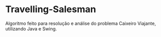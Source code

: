 # Travelling-Salesman
Algoritmo feito para resolução e análise do problema Caixeiro Viajante, utilizando Java e Swing.
